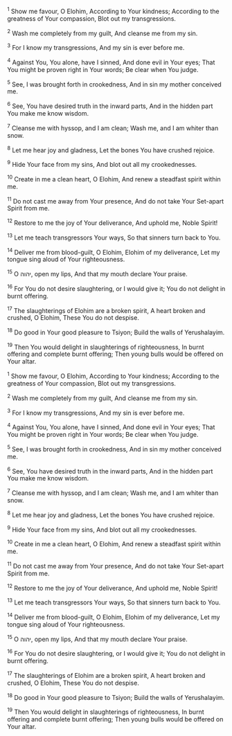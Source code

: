 <sup>1</sup> Show me favour, O Elohim, According to Your kindness; According to the greatness of Your compassion, Blot out my transgressions.

<sup>2</sup> Wash me completely from my guilt, And cleanse me from my sin.

<sup>3</sup> For I know my transgressions, And my sin is ever before me.

<sup>4</sup> Against You, You alone, have I sinned, And done evil in Your eyes; That You might be proven right in Your words; Be clear when You judge.

<sup>5</sup> See, I was brought forth in crookedness, And in sin my mother conceived me.

<sup>6</sup> See, You have desired truth in the inward parts, And in the hidden part You make me know wisdom.

<sup>7</sup> Cleanse me with hyssop, and I am clean; Wash me, and I am whiter than snow.

<sup>8</sup> Let me hear joy and gladness, Let the bones You have crushed rejoice.

<sup>9</sup> Hide Your face from my sins, And blot out all my crookednesses.

<sup>10</sup> Create in me a clean heart, O Elohim, And renew a steadfast spirit within me.

<sup>11</sup> Do not cast me away from Your presence, And do not take Your Set-apart Spirit from me.

<sup>12</sup> Restore to me the joy of Your deliverance, And uphold me, Noble Spirit!

<sup>13</sup> Let me teach transgressors Your ways, So that sinners turn back to You.

<sup>14</sup> Deliver me from blood-guilt, O Elohim, Elohim of my deliverance, Let my tongue sing aloud of Your righteousness.

<sup>15</sup> O יהוה, open my lips, And that my mouth declare Your praise.

<sup>16</sup> For You do not desire slaughtering, or I would give it; You do not delight in burnt offering.

<sup>17</sup> The slaughterings of Elohim are a broken spirit, A heart broken and crushed, O Elohim, These You do not despise.

<sup>18</sup> Do good in Your good pleasure to Tsiyon; Build the walls of Yerushalayim.

<sup>19</sup> Then You would delight in slaughterings of righteousness, In burnt offering and complete burnt offering; Then young bulls would be offered on Your altar.

<sup>1</sup> Show me favour, O Elohim, According to Your kindness; According to the greatness of Your compassion, Blot out my transgressions.

<sup>2</sup> Wash me completely from my guilt, And cleanse me from my sin.

<sup>3</sup> For I know my transgressions, And my sin is ever before me.

<sup>4</sup> Against You, You alone, have I sinned, And done evil in Your eyes; That You might be proven right in Your words; Be clear when You judge.

<sup>5</sup> See, I was brought forth in crookedness, And in sin my mother conceived me.

<sup>6</sup> See, You have desired truth in the inward parts, And in the hidden part You make me know wisdom.

<sup>7</sup> Cleanse me with hyssop, and I am clean; Wash me, and I am whiter than snow.

<sup>8</sup> Let me hear joy and gladness, Let the bones You have crushed rejoice.

<sup>9</sup> Hide Your face from my sins, And blot out all my crookednesses.

<sup>10</sup> Create in me a clean heart, O Elohim, And renew a steadfast spirit within me.

<sup>11</sup> Do not cast me away from Your presence, And do not take Your Set-apart Spirit from me.

<sup>12</sup> Restore to me the joy of Your deliverance, And uphold me, Noble Spirit!

<sup>13</sup> Let me teach transgressors Your ways, So that sinners turn back to You.

<sup>14</sup> Deliver me from blood-guilt, O Elohim, Elohim of my deliverance, Let my tongue sing aloud of Your righteousness.

<sup>15</sup> O יהוה, open my lips, And that my mouth declare Your praise.

<sup>16</sup> For You do not desire slaughtering, or I would give it; You do not delight in burnt offering.

<sup>17</sup> The slaughterings of Elohim are a broken spirit, A heart broken and crushed, O Elohim, These You do not despise.

<sup>18</sup> Do good in Your good pleasure to Tsiyon; Build the walls of Yerushalayim.

<sup>19</sup> Then You would delight in slaughterings of righteousness, In burnt offering and complete burnt offering; Then young bulls would be offered on Your altar.

